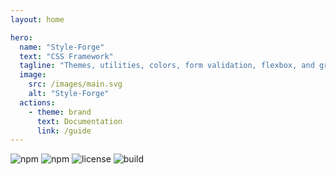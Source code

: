 ```yaml
---
layout: home

hero:
  name: "Style-Forge"
  text: "CSS Framework"
  tagline: "Themes, utilities, colors, form validation, flexbox, and grid for creating responsive websites"
  image:
    src: /images/main.svg
    alt: "Style-Forge"
  actions:
    - theme: brand
      text: Documentation
      link: /guide
---
```


<div class="shields">

![npm](https://img.shields.io/npm/v/style-forge)
![npm](https://img.shields.io/npm/dm/style-forge)
![license](https://img.shields.io/npm/l/style-forge)
![build](https://github.com/Sarmaged/style-forge/actions/workflows/update.yml/badge.svg)

</div>

